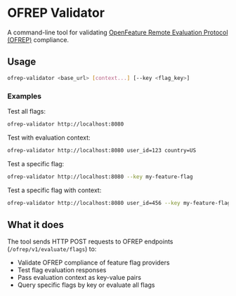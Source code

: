 # OFREP Validator

A command-line tool for validating [OpenFeature Remote Evaluation Protocol (OFREP)](https://openfeature.dev/specification/appendix-b) compliance.

## Usage

```bash
ofrep-validator <base_url> [context...] [--key <flag_key>]
```

### Examples

Test all flags:
```bash
ofrep-validator http://localhost:8080
```

Test with evaluation context:
```bash
ofrep-validator http://localhost:8080 user_id=123 country=US
```

Test a specific flag:
```bash
ofrep-validator http://localhost:8080 --key my-feature-flag
```

Test a specific flag with context:
```bash
ofrep-validator http://localhost:8080 user_id=456 --key my-feature-flag
```

## What it does

The tool sends HTTP POST requests to OFREP endpoints (`/ofrep/v1/evaluate/flags`) to:
- Validate OFREP compliance of feature flag providers
- Test flag evaluation responses
- Pass evaluation context as key-value pairs
- Query specific flags by key or evaluate all flags
